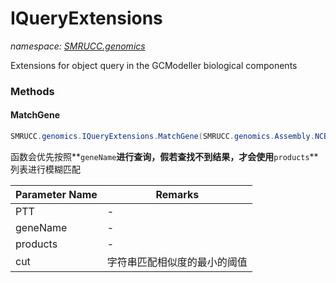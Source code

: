 ﻿# IQueryExtensions
_namespace: [SMRUCC.genomics](./index.md)_

Extensions for object query in the GCModeller biological components



### Methods

#### MatchGene
```csharp
SMRUCC.genomics.IQueryExtensions.MatchGene(SMRUCC.genomics.Assembly.NCBI.GenBank.TabularFormat.PTT,System.String,System.Collections.Generic.IEnumerable{System.String},System.Double)
```
函数会优先按照**`geneName`**进行查询，假若查找不到结果，才会使用**`products`**列表进行模糊匹配

|Parameter Name|Remarks|
|--------------|-------|
|PTT|-|
|geneName|-|
|products|-|
|cut|字符串匹配相似度的最小的阈值|



